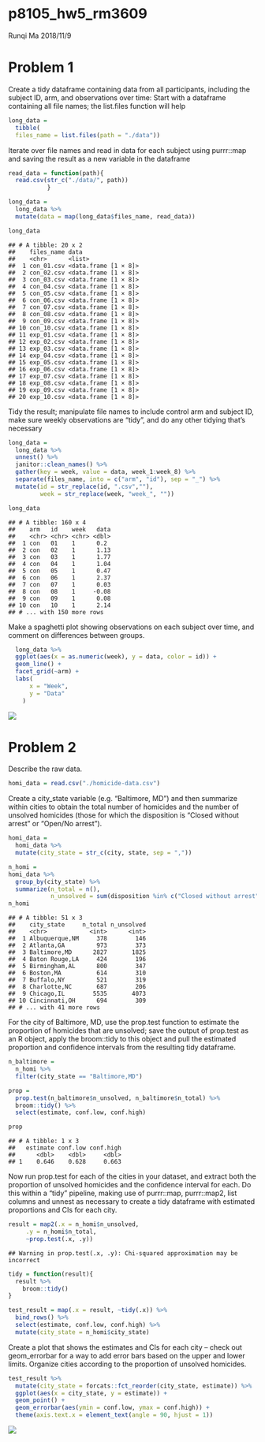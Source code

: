 p8105\_hw5\_rm3609
================
Runqi Ma
2018/11/9

Problem 1
=========

Create a tidy dataframe containing data from all participants, including the subject ID, arm, and observations over time: Start with a dataframe containing all file names; the list.files function will help

``` r
long_data =
  tibble(
  files_name = list.files(path = "./data"))
```

Iterate over file names and read in data for each subject using purrr::map and saving the result as a new variable in the dataframe

``` r
read_data = function(path){
  read.csv(str_c("./data/", path))
           }

long_data = 
  long_data %>%  
  mutate(data = map(long_data$files_name, read_data))

long_data
```

    ## # A tibble: 20 x 2
    ##    files_name data                
    ##    <chr>      <list>              
    ##  1 con_01.csv <data.frame [1 × 8]>
    ##  2 con_02.csv <data.frame [1 × 8]>
    ##  3 con_03.csv <data.frame [1 × 8]>
    ##  4 con_04.csv <data.frame [1 × 8]>
    ##  5 con_05.csv <data.frame [1 × 8]>
    ##  6 con_06.csv <data.frame [1 × 8]>
    ##  7 con_07.csv <data.frame [1 × 8]>
    ##  8 con_08.csv <data.frame [1 × 8]>
    ##  9 con_09.csv <data.frame [1 × 8]>
    ## 10 con_10.csv <data.frame [1 × 8]>
    ## 11 exp_01.csv <data.frame [1 × 8]>
    ## 12 exp_02.csv <data.frame [1 × 8]>
    ## 13 exp_03.csv <data.frame [1 × 8]>
    ## 14 exp_04.csv <data.frame [1 × 8]>
    ## 15 exp_05.csv <data.frame [1 × 8]>
    ## 16 exp_06.csv <data.frame [1 × 8]>
    ## 17 exp_07.csv <data.frame [1 × 8]>
    ## 18 exp_08.csv <data.frame [1 × 8]>
    ## 19 exp_09.csv <data.frame [1 × 8]>
    ## 20 exp_10.csv <data.frame [1 × 8]>

Tidy the result; manipulate file names to include control arm and subject ID, make sure weekly observations are “tidy”, and do any other tidying that’s necessary

``` r
long_data = 
  long_data %>%  
  unnest() %>% 
  janitor::clean_names() %>% 
  gather(key = week, value = data, week_1:week_8) %>% 
  separate(files_name, into = c("arm", "id"), sep = "_") %>% 
  mutate(id = str_replace(id, ".csv",""),
         week = str_replace(week, "week_", ""))

long_data
```

    ## # A tibble: 160 x 4
    ##    arm   id    week   data
    ##    <chr> <chr> <chr> <dbl>
    ##  1 con   01    1      0.2 
    ##  2 con   02    1      1.13
    ##  3 con   03    1      1.77
    ##  4 con   04    1      1.04
    ##  5 con   05    1      0.47
    ##  6 con   06    1      2.37
    ##  7 con   07    1      0.03
    ##  8 con   08    1     -0.08
    ##  9 con   09    1      0.08
    ## 10 con   10    1      2.14
    ## # ... with 150 more rows

Make a spaghetti plot showing observations on each subject over time, and comment on differences between groups.

``` r
  long_data %>% 
  ggplot(aes(x = as.numeric(week), y = data, color = id)) +
  geom_line() +
  facet_grid(~arm) +
  labs(
      x = "Week",
      y = "Data"
    )
```

![](p8105_hw5_rm3609_files/figure-markdown_github/unnamed-chunk-5-1.png)

Problem 2
=========

Describe the raw data.

``` r
homi_data = read.csv("./homicide-data.csv")
```

Create a city\_state variable (e.g. “Baltimore, MD”) and then summarize within cities to obtain the total number of homicides and the number of unsolved homicides (those for which the disposition is “Closed without arrest” or “Open/No arrest”).

``` r
homi_data =
  homi_data %>% 
  mutate(city_state = str_c(city, state, sep = ",")) 

n_homi = 
homi_data %>% 
  group_by(city_state) %>% 
  summarize(n_total = n(),
            n_unsolved = sum(disposition %in% c("Closed without arrest", "Open/No arrest")))
n_homi
```

    ## # A tibble: 51 x 3
    ##    city_state     n_total n_unsolved
    ##    <chr>            <int>      <int>
    ##  1 Albuquerque,NM     378        146
    ##  2 Atlanta,GA         973        373
    ##  3 Baltimore,MD      2827       1825
    ##  4 Baton Rouge,LA     424        196
    ##  5 Birmingham,AL      800        347
    ##  6 Boston,MA          614        310
    ##  7 Buffalo,NY         521        319
    ##  8 Charlotte,NC       687        206
    ##  9 Chicago,IL        5535       4073
    ## 10 Cincinnati,OH      694        309
    ## # ... with 41 more rows

For the city of Baltimore, MD, use the prop.test function to estimate the proportion of homicides that are unsolved; save the output of prop.test as an R object, apply the broom::tidy to this object and pull the estimated proportion and confidence intervals from the resulting tidy dataframe.

``` r
n_baltimore =
  n_homi %>% 
  filter(city_state == "Baltimore,MD") 

prop = 
  prop.test(n_baltimore$n_unsolved, n_baltimore$n_total) %>% 
  broom::tidy() %>% 
  select(estimate, conf.low, conf.high)

prop
```

    ## # A tibble: 1 x 3
    ##   estimate conf.low conf.high
    ##      <dbl>    <dbl>     <dbl>
    ## 1    0.646    0.628     0.663

Now run prop.test for each of the cities in your dataset, and extract both the proportion of unsolved homicides and the confidence interval for each. Do this within a “tidy” pipeline, making use of purrr::map, purrr::map2, list columns and unnest as necessary to create a tidy dataframe with estimated proportions and CIs for each city.

``` r
result = map2(.x = n_homi$n_unsolved,
     .y = n_homi$n_total,
     ~prop.test(.x, .y)) 
```

    ## Warning in prop.test(.x, .y): Chi-squared approximation may be incorrect

``` r
tidy = function(result){
  result %>% 
    broom::tidy()
} 

test_result = map(.x = result, ~tidy(.x)) %>% 
  bind_rows() %>% 
  select(estimate, conf.low, conf.high) %>% 
  mutate(city_state = n_homi$city_state)
```

Create a plot that shows the estimates and CIs for each city – check out geom\_errorbar for a way to add error bars based on the upper and lower limits. Organize cities according to the proportion of unsolved homicides.

``` r
test_result %>% 
  mutate(city_state = forcats::fct_reorder(city_state, estimate)) %>% 
  ggplot(aes(x = city_state, y = estimate)) +
  geom_point() +
  geom_errorbar(aes(ymin = conf.low, ymax = conf.high)) +
  theme(axis.text.x = element_text(angle = 90, hjust = 1))
```

![](p8105_hw5_rm3609_files/figure-markdown_github/unnamed-chunk-10-1.png)
